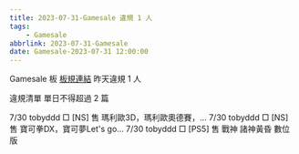 ```yaml
---
title: 2023-07-31-Gamesale 違規 1 人
tags:
    - Gamesale
abbrlink: 2023-07-31-Gamesale
date: Gamesale-2023-07-31 12:00:00
---
```

Gamesale 板 [板規連結](https://www.ptt.cc/bbs/Gossiping/M.1637425085.A.07D.html)
昨天違規 1 人
<!-- more -->

違規清單
單日不得超過 2 篇

7/30 tobyddd □ [NS] 售 瑪利歐3D，瑪利歐奧德賽，…
7/30 tobyddd □ [NS] 售 寶可拳DX，寶可夢Let's go…
7/30 tobyddd □ [PS5] 售 戰神 諸神黃昏 數位版
